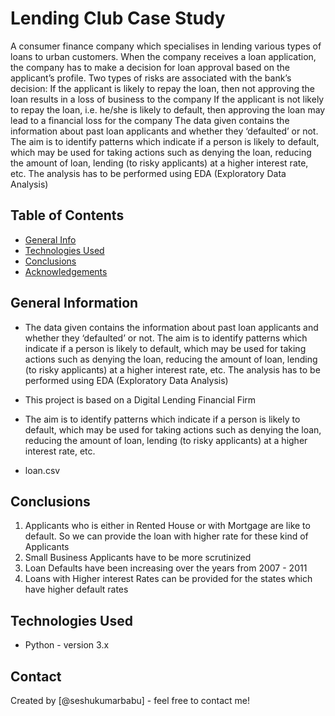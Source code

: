 # Lending Club Case Study
A consumer finance company which specialises in lending various types of loans to urban customers. When the company receives a loan application, the company has to make a decision for loan approval based on the applicant’s profile. Two types of risks are associated with the bank’s decision:
If the applicant is likely to repay the loan, then not approving the loan results in a loss of business to the company
If the applicant is not likely to repay the loan, i.e. he/she is likely to default, then approving the loan may lead to a financial loss for the company
The data given contains the information about past loan applicants and whether they ‘defaulted’ or not. The aim is to identify patterns which indicate if a person is likely to default, which may be used for taking actions such as denying the loan, reducing the amount of loan, lending (to risky applicants) at a higher interest rate, etc.
The analysis has to be performed using EDA (Exploratory Data Analysis)



## Table of Contents
* [General Info](#general-information)
* [Technologies Used](#technologies-used)
* [Conclusions](#conclusions)
* [Acknowledgements](#acknowledgements)

<!-- You can include any other section that is pertinent to your problem -->

## General Information
- The data given contains the information about past loan applicants and whether they ‘defaulted’ or not. The aim is to identify patterns which indicate if a person is likely to default, which may be used for taking actions such as denying the loan, reducing the amount of loan, lending (to risky applicants) at a higher interest rate, etc.
The analysis has to be performed using EDA (Exploratory Data Analysis)

- This project is based on a Digital Lending Financial Firm
- The aim is to identify patterns which indicate if a person is likely to default, which may be used for taking actions such as denying the loan, reducing the amount of loan, lending (to risky applicants) at a higher interest rate, etc.
- loan.csv

<!-- You don't have to answer all the questions - just the ones relevant to your project. -->

## Conclusions
1. Applicants who is either in Rented House or with Mortgage are like to default. So we can provide the loan with higher rate for these kind of Applicants
2. Small Business Applicants have to be more scrutinized
3. Loan Defaults have been increasing over the years from 2007 - 2011
4. Loans with Higher interest Rates can be provided for the states which have higher default rates


<!-- You don't have to answer all the questions - just the ones relevant to your project. -->


## Technologies Used
- Python - version 3.x



## Contact
Created by [@seshukumarbabu] - feel free to contact me!


<!-- Optional -->
<!-- ## License -->
<!-- This project is open source and available under the [... License](). -->

<!-- You don't have to include all sections - just the one's relevant to your project -->
